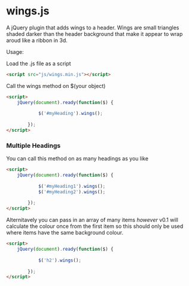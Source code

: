# wings.js
A jQuery plugin that adds wings to a header.
Wings are small triangles shaded darker than the header background that make it appear to wrap aroud like a ribbon in 3d.

Usage:

Load the .js file as a script
```html
<script src="js/wings.min.js"></script>
```

Call the wings method on $(your object)
```html
<script>
	jQuery(document).ready(function($) {
          
        	$('#myHeading').wings();
          
        });
</script>
```

### Multiple Headings
You can call this method on as many headings as you like
```html
<script>
	jQuery(document).ready(function($) {
          
        	$('#myHeading1').wings();
        	$('#myHeading2').wings();
          
        });
</script>
```

Alternitavely you can pass in an array of many items *however* v0.1 will calculate the colour once from the first item so this should only be used where items have the same background colour.
```html
<script>
	jQuery(document).ready(function($) {
          
        	$('h2').wings();
   
        });
</script>
```
